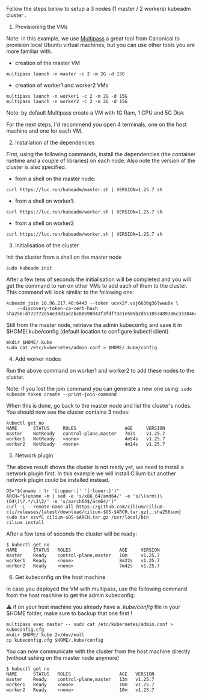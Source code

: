 Follow the steps below to setup a 3 nodes (1 master / 2 workers) kubeadm cluster .

1. Provisioning the VMs

Note: in this example, we use [Multipass](https://mutlipass.run) a great tool from Canonical to provision local Ubuntu virtual machines, but you can use other tools you are more familiar with.

- creation of the master VM

```
multipass launch -n master -c 2 -m 2G -d 15G
```

- creation of worker1 and worker2 VMs

```
multipass launch -n worker1 -c 2 -m 2G -d 15G
multipass launch -n worker2 -c 2 -m 2G -d 15G
```

Note: by default Multipass create a VM with 1G Ram, 1 CPU and 5G Disk 

For the next steps, I'd recommend you open 4 terminals, one on the host machine and one for each VM.

2. Installation of the dependencies

First, using the following commands, install the dependencies (the container runtime and a couple of libraries) on each node. Also note the version of the cluster is also specified.

- from a shell on the master node:

```
curl https://luc.run/kubeadm/master.sh | VERSION=1.25.7 sh
```

- from a shell on worker1:

```
curl https://luc.run/kubeadm/worker.sh | VERSION=1.25.7 sh
```

- from a shell on worker2

```
curl https://luc.run/kubeadm/worker.sh | VERSION=1.25.7 sh
```

3. Initialisation of the cluster

Init the cluster from a shell on the master node

```
sudo kubeadm init
```

After a few tens of seconds the initialisation will be completed and you will get the command to run on other VMs to add each of them to the cluster. This command will look similar to the following one:

```
kubeadm join 10.96.217.40:6443 --token ucvk2f.vsj6636g36lwwu6x \
	--discovery-token-ca-cert-hash sha256:d772772e54e30d1ae2bc80590d43f3fdf73e1e505b2d551053489786c3338464
```

Still from the master node, retrieve the admin kubeconfig and save it in $HOME/.kube/config (default location to configure kubectl client)

```
mkdir $HOME/.kube
sudo cat /etc/kubernetes/admin.conf > $HOME/.kube/config
```

4. Add worker nodes

Run the above command on worker1 and worker2 to add these nodes to the cluster.

Note: if you lost the join command you can generate a new one using: ```sudo kubeadm token create --print-join-command```

When this is done, go back to the master node and list the cluster's nodes. You should now see the cluster contains 3 nodes:

```
kubectl get no
NAME      STATUS     ROLES                  AGE     VERSION
master    NotReady   control-plane,master   7m7s    v1.25.7
worker1   NotReady   <none>                 4m54s   v1.25.7
worker2   NotReady   <none>                 4m14s   v1.25.7
```

5. Network plugin

The above result shows the cluster is not ready yet, we need to install a network plugin first. In this example we will install Cilium but another network plugin could be installed instead.

```
OS="$(uname | tr '[:upper:]' '[:lower:]')"
ARCH="$(uname -m | sed -e 's/x86_64/amd64/' -e 's/\(arm\)\(64\)\?.*/\1\2/' -e 's/aarch64$/arm64/')"
curl -L --remote-name-all https://github.com/cilium/cilium-cli/releases/latest/download/cilium-$OS-$ARCH.tar.gz{,.sha256sum}
sudo tar xzvfC cilium-$OS-$ARCH.tar.gz /usr/local/bin
cilium install
```

After a few tens of seconds the cluster will be ready:

```
$ kubectl get no
NAME      STATUS   ROLES                  AGE     VERSION
master    Ready    control-plane,master   10m     v1.25.7
worker1   Ready    <none>                 8m22s   v1.25.7
worker2   Ready    <none>                 7m42s   v1.25.7
```

6. Get kubeconfig on the host machine

In case you deployed the VM with multipass, use the following command from the host machine to get the admin kubeconfig:

:warning: if on your host machine you already have a *.kube/config* file in your $HOME folder, make sure to backup that one first !

```
multipass exec master -- sudo cat /etc/kubernetes/admin.conf > kubeconfig.cfg
mkdir $HOME/.kube 2>/dev/null
cp kubeconfig.cfg $HOME/.kube/config
```

You can now communicate with the cluster from the host machine directly (without sshing on the master node anymore)

```
$ kubectl get no
NAME      STATUS   ROLES                  AGE   VERSION
master    Ready    control-plane,master   13m   v1.25.7
worker1   Ready    <none>                 10m   v1.25.7
worker2   Ready    <none>                 10m   v1.25.7
```
